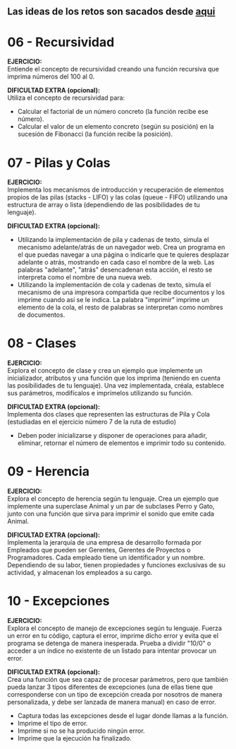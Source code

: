 ## Las ideas de los retos son sacados desde [aqui](https://github.com/mouredev/roadmap-retos-programacion/tree/main)

# 06 - Recursividad
**EJERCICIO:** <br>
Entiende el concepto de recursividad creando una función recursiva que imprima
números del 100 al 0.

**DIFICULTAD EXTRA (opcional):** <br>
Utiliza el concepto de recursividad para:
- Calcular el factorial de un número concreto (la función recibe ese número).
- Calcular el valor de un elemento concreto (según su posición) en la sucesión de Fibonacci (la función recibe la posición).

# 07 - Pilas y Colas
**EJERCICIO:** <br>
Implementa los mecanismos de introducción y recuperación de elementos propios de las
pilas (stacks - LIFO) y las colas (queue - FIFO) utilizando una estructura de array
o lista (dependiendo de las posibilidades de tu lenguaje).

**DIFICULTAD EXTRA (opcional):** <br>
- Utilizando la implementación de pila y cadenas de texto, simula el mecanismo adelante/atrás
de un navegador web. Crea un programa en el que puedas navegar a una página o indicarle
que te quieres desplazar adelante o atrás, mostrando en cada caso el nombre de la web.
Las palabras "adelante", "atrás" desencadenan esta acción, el resto se interpreta como
el nombre de una nueva web.
- Utilizando la implementación de cola y cadenas de texto, simula el mecanismo de una
impresora compartida que recibe documentos y los imprime cuando así se le indica.
La palabra "imprimir" imprime un elemento de la cola, el resto de palabras se
interpretan como nombres de documentos.

# 08 - Clases
**EJERCICIO:** <br>
Explora el concepto de clase y crea un ejemplo que implemente un inicializador,
atributos y una función que los imprima (teniendo en cuenta las posibilidades
de tu lenguaje).
Una vez implementada, créala, establece sus parámetros, modifícalos e imprímelos
utilizando su función.

**DIFICULTAD EXTRA (opcional):** <br>
Implementa dos clases que representen las estructuras de Pila y Cola (estudiadas
en el ejercicio número 7 de la ruta de estudio)
- Deben poder inicializarse y disponer de operaciones para añadir, eliminar,
retornar el número de elementos e imprimir todo su contenido.

# 09 - Herencia
**EJERCICIO:** <br>
Explora el concepto de herencia según tu lenguaje. Crea un ejemplo que
implemente una superclase Animal y un par de subclases Perro y Gato,
junto con una función que sirva para imprimir el sonido que emite cada Animal.

**DIFICULTAD EXTRA (opcional):** <br>
Implementa la jerarquía de una empresa de desarrollo formada por Empleados que
pueden ser Gerentes, Gerentes de Proyectos o Programadores.
Cada empleado tiene un identificador y un nombre.
Dependiendo de su labor, tienen propiedades y funciones exclusivas de su
actividad, y almacenan los empleados a su cargo.

# 10 - Excepciones
**EJERCICIO:** <br>
Explora el concepto de manejo de excepciones según tu lenguaje.
Fuerza un error en tu código, captura el error, imprime dicho error
y evita que el programa se detenga de manera inesperada.
Prueba a dividir "10/0" o acceder a un índice no existente
de un listado para intentar provocar un error.

**DIFICULTAD EXTRA (opcional):** <br>
Crea una función que sea capaz de procesar parámetros, pero que también
pueda lanzar 3 tipos diferentes de excepciones (una de ellas tiene que
corresponderse con un tipo de excepción creada por nosotros de manera
personalizada, y debe ser lanzada de manera manual) en caso de error.
- Captura todas las excepciones desde el lugar donde llamas a la función.
- Imprime el tipo de error.
- Imprime si no se ha producido ningún error.
- Imprime que la ejecución ha finalizado. 